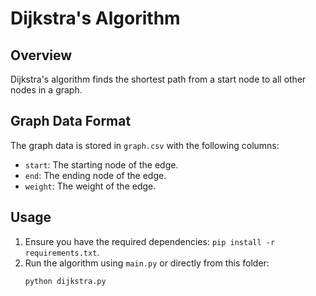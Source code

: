 # Dijkstra's Algorithm

## Overview
Dijkstra's algorithm finds the shortest path from a start node to all other nodes in a graph.

## Graph Data Format
The graph data is stored in `graph.csv` with the following columns:
- `start`: The starting node of the edge.
- `end`: The ending node of the edge.
- `weight`: The weight of the edge.

## Usage
1. Ensure you have the required dependencies: `pip install -r requirements.txt`.
2. Run the algorithm using `main.py` or directly from this folder:
   ```bash
   python dijkstra.py
